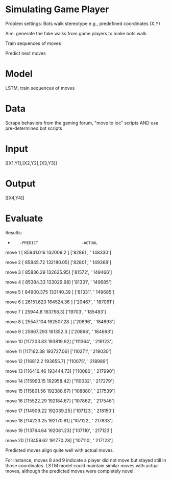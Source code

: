 # Simulating Game Player

Problem settings: Bots walk stereotype e.g., predefined coordinates (X,Y)

Aim: generate the fake walks from game players to make bots walk.

Train sequences of moves

Predict next moves

# Model
LSTM, train sequences of moves

# Data
Scrape behaviors from the gaming forum, "move to loc" scripts
AND use pre-determined bot scripts

# Input
[[X1,Y1],[X2,Y2],[X3,Y3]]

# Output
[[X4,Y4]]

# Evaluate

Results:
-        -PREDICT                   -ACTUAL
move 1 [ 85941.016 132009.2  ] ['82861', ' 148330']

move 2 [ 85845.72 132180.05] ['82801', ' 149368']

move 3 [ 85836.29 132635.95] ['81572', ' 149466']

move 4 [ 85384.33 133029.98] ['81331', ' 149685']

move 5 [ 84900.375 133140.39 ] ['81331', ' 149685']

move 6 [ 26151.623 164524.36 ] ['20467', ' 187061']

move 7 [ 25944.8 163758.3] ['19703', ' 185483']

move 8 [ 25547.104 162507.28 ] ['20896', ' 184693']

move 9 [ 25667.293 161352.3  ] ['20896', ' 184693']

move 10 [117203.83 193819.92] ['111364', ' 219123']

move 11 [117162.38 193727.06] ['110271', ' 219030']

move 12 [116812.2 193655.7] ['110075', ' 218989']

move 13 [116416.46 193444.73] ['110080', ' 217990']

move 14 [115993.15 192958.42] ['110032', ' 217279']

move 15 [115801.56 192388.67] ['108880', ' 217539']

move 16 [115522.29 192184.67] ['107862', ' 217546']

move 17 [114909.22 192039.25] ['107123', ' 218150']

move 18 [114223.25 192170.61] ['107122', ' 217833']

move 19 [113764.64 192081.23] ['107110', ' 217123']

move 20 [113459.62 191770.28] ['107110', ' 217123']

Predicted moves align quite well with actual moves.

For instance, moves 8 and 9 indicate a player did not move but stayed still in those coordinates. LSTM model could maintain similar moves with actual moves, although the predicted moves were completely novel.
